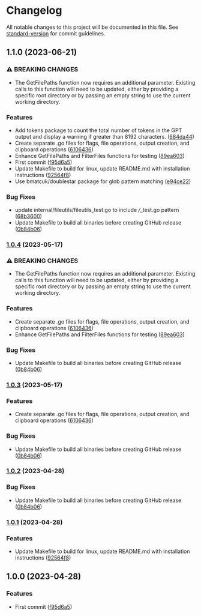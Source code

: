 # Changelog

All notable changes to this project will be documented in this file. See [standard-version](https://github.com/conventional-changelog/standard-version) for commit guidelines.

## 1.1.0 (2023-06-21)


### ⚠ BREAKING CHANGES

* The GetFilePaths function now requires an additional parameter. Existing calls to this function will need to be updated, either by providing a specific root directory or by passing an empty string to use the current working directory.

### Features

* Add tokens package to count the total number of tokens in the GPT output and display a warning if greater than 8192 characters. ([684da44](https://github.com/vlazic/gpt-project-context/commit/684da44907dc1bd47242910c7eb359942e2d89ac))
* Create separate .go files for flags, file operations, output creation, and clipboard operations ([6106436](https://github.com/vlazic/gpt-project-context/commit/6106436abc6cd4f4eac9e20b18cc4fa590acd139))
* Enhance GetFilePaths and FilterFiles functions for testing ([89ea603](https://github.com/vlazic/gpt-project-context/commit/89ea603ce83835ade9f79bd2fdf5fa1b845935d2))
* First commit ([f95d6a5](https://github.com/vlazic/gpt-project-context/commit/f95d6a5fc783b94aacff8b9dbb864322d163013e))
* Update Makefile to build for linux, update README.md with installation instructions ([92564f8](https://github.com/vlazic/gpt-project-context/commit/92564f841696dc6027ccccb60185ae789fc7c60e))
* Use bmatcuk/doublestar package for glob pattern matching ([e94ce22](https://github.com/vlazic/gpt-project-context/commit/e94ce22b6ad218cf8e2014707dacfe650724de76))


### Bug Fixes

* update internal/fileutils/fileutils_test.go to include */*_test.go pattern ([68b3600](https://github.com/vlazic/gpt-project-context/commit/68b3600c612c307f16c8b78f11eda1a39d374be3))
* Update Makefile to build all binaries before creating GitHub release ([0b84b06](https://github.com/vlazic/gpt-project-context/commit/0b84b0662979614a9a4673a9d22426992c138507))

### [1.0.4](https://github.com/vlazic/gpt-project-context/compare/v1.0.1...v1.0.4) (2023-05-17)


### ⚠ BREAKING CHANGES

* The GetFilePaths function now requires an additional parameter. Existing calls to this function will need to be updated, either by providing a specific root directory or by passing an empty string to use the current working directory.

### Features

* Create separate .go files for flags, file operations, output creation, and clipboard operations ([6106436](https://github.com/vlazic/gpt-project-context/commit/6106436abc6cd4f4eac9e20b18cc4fa590acd139))
* Enhance GetFilePaths and FilterFiles functions for testing ([89ea603](https://github.com/vlazic/gpt-project-context/commit/89ea603ce83835ade9f79bd2fdf5fa1b845935d2))


### Bug Fixes

* Update Makefile to build all binaries before creating GitHub release ([0b84b06](https://github.com/vlazic/gpt-project-context/commit/0b84b0662979614a9a4673a9d22426992c138507))

### [1.0.3](https://github.com/vlazic/gpt-project-context/compare/v1.0.1...v1.0.3) (2023-05-17)


### Features

* Create separate .go files for flags, file operations, output creation, and clipboard operations ([6106436](https://github.com/vlazic/gpt-project-context/commit/6106436abc6cd4f4eac9e20b18cc4fa590acd139))


### Bug Fixes

* Update Makefile to build all binaries before creating GitHub release ([0b84b06](https://github.com/vlazic/gpt-project-context/commit/0b84b0662979614a9a4673a9d22426992c138507))

### [1.0.2](https://github.com/vlazic/gpt-project-context/compare/v1.0.1...v1.0.2) (2023-04-28)


### Bug Fixes

* Update Makefile to build all binaries before creating GitHub release ([0b84b06](https://github.com/vlazic/gpt-project-context/commit/0b84b0662979614a9a4673a9d22426992c138507))

### [1.0.1](https://github.com/vlazic/gpt-project-context/compare/v1.0.0...v1.0.1) (2023-04-28)


### Features

* Update Makefile to build for linux, update README.md with installation instructions ([92564f8](https://github.com/vlazic/gpt-project-context/commit/92564f841696dc6027ccccb60185ae789fc7c60e))

## 1.0.0 (2023-04-28)


### Features

* First commit ([f95d6a5](https://github.com/vlazic/gpt-project-context/commit/f95d6a5fc783b94aacff8b9dbb864322d163013e))
